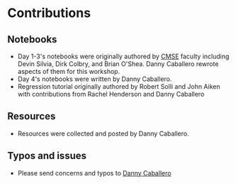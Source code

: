 # Contributions

## Notebooks

* Day 1-3's notebooks were originally authored by [CMSE](https://cmse.msu.edu) faculty including Devin Silvia, Dirk Colbry, and Brian O'Shea. Danny Caballero rewrote aspects of them for this workshop.
* Day 4's notebooks were written by Danny Caballero.
* Regression tutorial originally authored by Robert Solli and John Aiken with contributions from Rachel Henderson and Danny Caballero

## Resources

* Resources were collected and posted by Danny Caballero.

## Typos and issues

* Please send concerns and typos to [Danny Caballero](mailto:caball14@msu.edu)
